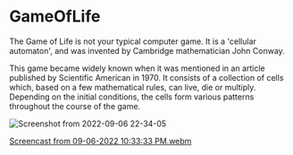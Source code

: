 # GameOfLife

The Game of Life is not your typical computer game. It is a 'cellular automaton', and was invented by Cambridge mathematician John Conway.

This game became widely known when it was mentioned in an article published by Scientific American in 1970. It consists of a collection of cells which, based on a few mathematical rules, can live, die or multiply. Depending on the initial conditions, the cells form various patterns throughout the course of the game.

![Screenshot from 2022-09-06 22-34-05](https://user-images.githubusercontent.com/1304776/188723626-0c675c65-11ef-4025-aad7-da879dfe5b63.png)

[Screencast from 09-06-2022 10:33:33 PM.webm](https://user-images.githubusercontent.com/1304776/188723584-b8a32bab-b3c1-42d8-a84c-3f08e49ed1dc.webm)
